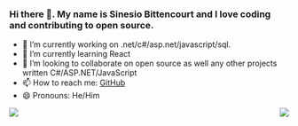 
### Hi there 👋. My name is Sinesio Bittencourt and I love coding and contributing to open source.

- 🔭 I’m currently working on .net/c#/asp.net/javascript/sql.
- 🌱 I’m currently learning React
- 👯 I’m looking to collaborate on open source as well any other projects written C#/ASP.NET/JavaScript
- 📫 How to reach me: [GitHub](https://github.com/sinesiobittencourt)
- 😄 Pronouns: He/Him


<img align='left' src="https://github-readme-stats.vercel.app/api?username=sinesiobittencourt&show_icons=true">


<img align='right' src="https://github-readme-stats.vercel.app/api/top-langs?username=sinesiobittencourt&show_icons=true">
